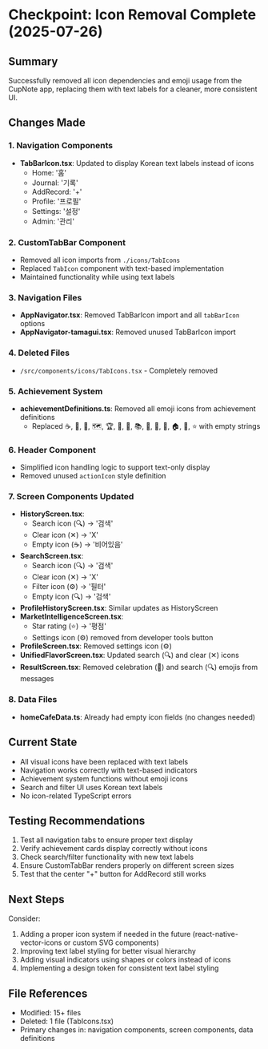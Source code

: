 # Checkpoint: Icon Removal Complete (2025-07-26)

## Summary
Successfully removed all icon dependencies and emoji usage from the CupNote app, replacing them with text labels for a cleaner, more consistent UI.

## Changes Made

### 1. Navigation Components
- **TabBarIcon.tsx**: Updated to display Korean text labels instead of icons
  - Home: '홈'
  - Journal: '기록'
  - AddRecord: '+'
  - Profile: '프로필'
  - Settings: '설정'
  - Admin: '관리'

### 2. CustomTabBar Component
- Removed all icon imports from `./icons/TabIcons`
- Replaced `TabIcon` component with text-based implementation
- Maintained functionality while using text labels

### 3. Navigation Files
- **AppNavigator.tsx**: Removed TabBarIcon import and all `tabBarIcon` options
- **AppNavigator-tamagui.tsx**: Removed unused TabBarIcon import

### 4. Deleted Files
- `/src/components/icons/TabIcons.tsx` - Completely removed

### 5. Achievement System
- **achievementDefinitions.ts**: Removed all emoji icons from achievement definitions
  - Replaced ☕, 📅, 🎯, 🗺️, 🏆, 💪, 💯, 📚, 🌅, 🦉, 🎉, 🏠, 🔬, ⭐ with empty strings

### 6. Header Component
- Simplified icon handling logic to support text-only display
- Removed unused `actionIcon` style definition

### 7. Screen Components Updated
- **HistoryScreen.tsx**: 
  - Search icon (🔍) → '검색'
  - Clear icon (✕) → 'X'
  - Empty icon (☕️) → '비어있음'
- **SearchScreen.tsx**: 
  - Search icon (🔍) → '검색'
  - Clear icon (✕) → 'X'
  - Filter icon (⚙️) → '필터'
  - Empty icon (🔍) → '검색'
- **ProfileHistoryScreen.tsx**: Similar updates as HistoryScreen
- **MarketIntelligenceScreen.tsx**: 
  - Star rating (⭐) → '평점'
  - Settings icon (⚙️) removed from developer tools button
- **ProfileScreen.tsx**: Removed settings icon (⚙️)
- **UnifiedFlavorScreen.tsx**: Updated search (🔍) and clear (✕) icons
- **ResultScreen.tsx**: Removed celebration (🎉) and search (🔍) emojis from messages

### 8. Data Files
- **homeCafeData.ts**: Already had empty icon fields (no changes needed)

## Current State
- All visual icons have been replaced with text labels
- Navigation works correctly with text-based indicators
- Achievement system functions without emoji icons
- Search and filter UI uses Korean text labels
- No icon-related TypeScript errors

## Testing Recommendations
1. Test all navigation tabs to ensure proper text display
2. Verify achievement cards display correctly without icons
3. Check search/filter functionality with new text labels
4. Ensure CustomTabBar renders properly on different screen sizes
5. Test that the center "+" button for AddRecord still works

## Next Steps
Consider:
1. Adding a proper icon system if needed in the future (react-native-vector-icons or custom SVG components)
2. Improving text label styling for better visual hierarchy
3. Adding visual indicators using shapes or colors instead of icons
4. Implementing a design token for consistent text label styling

## File References
- Modified: 15+ files
- Deleted: 1 file (TabIcons.tsx)
- Primary changes in: navigation components, screen components, data definitions